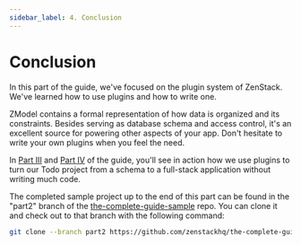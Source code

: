 ```yaml
---
sidebar_label: 4. Conclusion
---
```


# Conclusion

In this part of the guide, we've focused on the plugin system of ZenStack. We've learned how to use plugins and how to write one.

ZModel contains a formal representation of how data is organized and its constraints. Besides serving as database schema and access control, it's an excellent source for powering other aspects of your app. Don't hesitate to write your own plugins when you feel the need.

In [Part III](../part3/) and [Part IV](../part4/) of the guide, you'll see in action how we use plugins to turn our Todo project from a schema to a full-stack application without writing much code.

The completed sample project up to the end of this part can be found in the "part2" branch of the [the-complete-guide-sample](https://github.com/zenstackhq/the-complete-guide-sample/tree/part2) repo. You can clone it and check out to that branch with the following command:

```bash
git clone --branch part2 https://github.com/zenstackhq/the-complete-guide-sample.git my-todo-app
```
